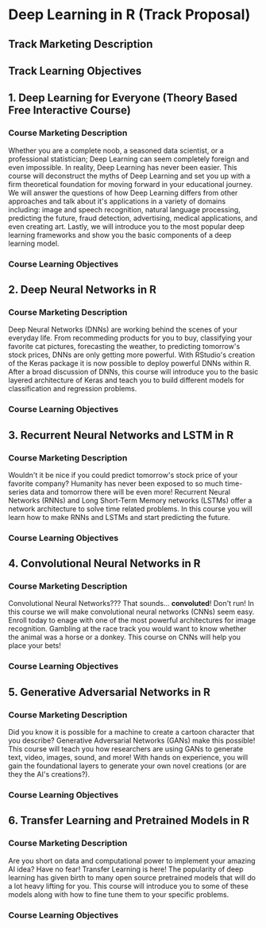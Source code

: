 # Deep Learning in R (Track Proposal)
## Track Marketing Description
## Track Learning Objectives
## 1.	Deep Learning for Everyone (Theory Based Free Interactive Course)
### Course Marketing Description
Whether you are a complete noob, a seasoned data scientist, or a professional statistician; Deep Learning can seem completely foreign and even impossible.  In reality, Deep Learning has never been easier.  This course will deconstruct the myths of Deep Learning and set you up with a firm theoretical foundation for moving forward in your educational journey.  We will answer the questions of how Deep Learning differs from other approaches and talk about it's applications in a variety of domains including: image and speech recognition, natural language processing, predicting the future, fraud detection, advertising, medical applications, and even creating art.  Lastly, we will introduce you to the most popular deep learning frameworks and show you the basic components of a deep learning model.  
### Course Learning Objectives
## 2.	Deep Neural Networks in R
### Course Marketing Description
Deep Neural Networks (DNNs) are working behind the scenes of your everyday life.  From recommeding products for you to buy, classifying your favorite cat pictures, forecasting the weather, to predicting tomorrow's stock prices, DNNs are only getting more powerful.  With RStudio's creation of the Keras package it is now possible to deploy powerful DNNs within R.  After a broad discussion of DNNs, this course will introduce you to the basic layered architecture of Keras and teach you to build different models for classification and regression problems.
### Course Learning Objectives
## 3.	Recurrent Neural Networks and LSTM in R
### Course Marketing Description
Wouldn't it be nice if you could predict tomorrow's stock price of your favorite company?  Humanity has never been exposed to so much time-series data and tomorrow there will be even more!  Recurrent Neural Networks (RNNs) and Long Short-Term Memory networks (LSTMs) offer a network architecture to solve time related problems.  In this course you will learn how to make RNNs and LSTMs and start predicting the future.
### Course Learning Objectives
## 4.	Convolutional Neural Networks in R
### Course Marketing Description
Convolutional Neural Networks???  That sounds... **convoluted**!  Don't run!  In this course we will make convolutional neural networks (CNNs) seem easy.  Enroll today to enage with one of the most powerful architectures for image recognition.  Gambling at the race track you would want to know whether the animal was a horse or a donkey.  This course on CNNs will help you place your bets!
### Course Learning Objectives
## 5.	Generative Adversarial Networks in R
### Course Marketing Description
Did you know it is possible for a machine to create a cartoon character that you describe?  Generative Adversarial Networks (GANs) make this possible!  This course will teach you how researchers are using GANs to generate text, video, images, sound, and more! With hands on experience, you will gain the foundational layers to generate your own novel creations (or are they the AI's creations?). 
### Course Learning Objectives
## 6.	Transfer Learning and Pretrained Models in R
### Course Marketing Description
Are you short on data and computational power to implement your amazing AI idea?  Have no fear!  Transfer Learning is here! The popularity of deep learning has given birth to many open source pretrained models that will do a lot heavy lifting for you.  This course will introduce you to some of these models along with how to fine tune them to your specific problems.
### Course Learning Objectives

